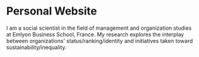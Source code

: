 # Personal Website
I am a social scientist in the field of management and organization studies at Emlyon Business School, France. My research explores the interplay between organizations' status/ranking/identity and initiatives taken toward sustainability/inequality.
